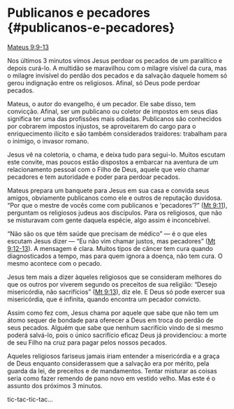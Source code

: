 # Publicanos e pecadores {#publicanos-e-pecadores}

[Mateus 9:9-13](http://bibliaonline.com.br/acf/mt/9/9-13)

Nos últimos 3 minutos vimos Jesus perdoar os pecados de um paralítico e depois curá-lo. A multidão se maravilhou com o milagre visível da cura, mas o milagre invisível do perdão dos pecados e da salvação daquele homem só gerou indignação entre os religiosos. Afinal, só Deus pode perdoar pecados.

Mateus, o autor do evangelho, é um pecador. Ele sabe disso, tem convicção. Afinal, ser um publicano ou coletor de impostos em seus dias significa ter uma das profissões mais odiadas. Publicanos são conhecidos por cobrarem impostos injustos, se aproveitarem do cargo para o enriquecimento ilícito e são também considerados traidores: trabalham para o inimigo, o invasor romano.

Jesus vê na coletoria, o chama, e deixa tudo para segui-lo. Muitos escutam este convite, mas poucos estão dispostos a embarcar na aventura de um relacionamento pessoal com o Filho de Deus, aquele que veio chamar pecadores e tem autoridade e poder para perdoar pecados.

Mateus prepara um banquete para Jesus em sua casa e convida seus amigos, obviamente publicanos como ele e outros de reputação duvidosa. “Por que o mestre de vocês come com publicanos e ‘pecadores’?” ([Mt 9:11](http://bibliaonline.com.br/acf/mt/9/11)), perguntam os religiosos judeus aos discípulos. Para os religiosos, que não se misturavam com gente daquela espécie, algo assim é inconcebível.

“Não são os que têm saúde que precisam de médico” — é o que eles escutam Jesus dizer — “Eu não vim chamar justos, mas pecadores” ([Mt 9:12-13](http://bibliaonline.com.br/acf/mt/9/12-13)). A mensagem é clara. Muitos tipos de câncer tem cura quando diagnosticados a tempo, mas para quem ignora a doença, não tem cura. O mesmo acontece com o pecado.

Jesus tem mais a dizer àqueles religiosos que se consideram melhores do que os outros por viverem segundo os preceitos de sua religião: “Desejo misericórdia, não sacrifícios” ([Mt 9:13](http://bibliaonline.com.br/acf/mt/9/13)), diz ele. E Deus só pode exercer sua misericórdia, que é infinita, quando encontra um pecador convicto.

Assim como fez com, Jesus chama por aquele que sabe que não tem um átomo sequer de bondade para oferecer a Deus em troca do perdão de seus pecados. Alguém que sabe que nenhum sacrifício vindo de si mesmo poderá salvá-lo, pois o único sacrifício eficaz Deus já providenciou: a morte de seu Filho na cruz para pagar pelos nossos pecados.

Aqueles religiosos fariseus jamais iriam entender a misericórdia e a graça de Deus enquanto considerassem que a salvação era por mérito, pela guarda da lei, de preceitos e de mandamentos. Tentar misturar as coisas seria como fazer remendo de pano novo em vestido velho. Mas este é o assunto dos próximos 3 minutos.

tic-tac-tic-tac...
